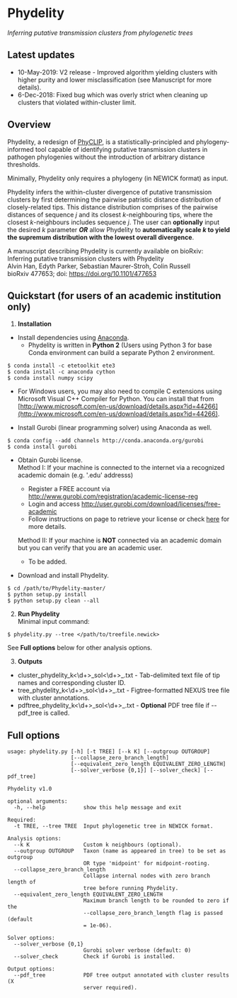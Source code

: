 # Phydelity 

_Inferring putative transmission clusters from phylogenetic trees_

## Latest updates 

* 10-May-2019: V2 release - Improved algorithm yielding clusters with higher purity and lower misclassification (see Manuscript for more details).  
* 6-Dec-2018: Fixed bug which was overly strict when cleaning up clusters that violated within-cluster limit.  

## Overview

Phydelity, a redesign of [PhyCLIP](http://github.com/alvinxhan/PhyCLIP), is a statistically-principled and phylogeny-informed tool capable of identifying putative transmission clusters in pathogen phylogenies without the introduction of arbitrary distance thresholds.  

Minimally, Phydelity only requires a phylogeny (in NEWICK format) as input.  

Phydelity infers the within-cluster divergence of putative transmission clusters by first determining the pairwise patristic distance distribution of closely-related tips. This distance distribution comprises of the pairwise distances of sequence _j_ and its closest _k_-neighbouring tips, where the closest _k_-neighbours includes sequence _j_. The user can **optionally** input the desired _k_ parameter **_OR_** allow Phydelity to **automatically scale _k_ to yield the supremum distribution with the lowest overall divergence**.  

A manuscript describing Phydelity is currently available on bioRxiv:  
Inferring putative transmission clusters with Phydelity  
Alvin Han, Edyth Parker, Sebastian Maurer-Stroh, Colin Russell  
bioRxiv 477653; doi: https://doi.org/10.1101/477653  

## Quickstart (for users of an academic institution only)
1. **Installation**  

* Install dependencies using [Anaconda](http://www.anaconda.com/download/).
  * Phydelity is written in **Python 2** (Users using Python 3 for base Conda environment can build a separate Python 2 environment. 
```
$ conda install -c etetoolkit ete3
$ conda install -c anaconda cython
$ conda install numpy scipy 
```
* For Windows users, you may also need to compile C extensions using Microsoft Visual C++ Compiler for Python. You can install that from [http://www.microsoft.com/en-us/download/details.aspx?id=44266](http://www.microsoft.com/en-us/download/details.aspx?id=44266).

* Install Gurobi (linear programming solver) using Anaconda as well. 
```
$ conda config --add channels http://conda.anaconda.org/gurobi
$ conda install gurobi
```

* Obtain Gurobi license.  
  Method I: If your machine is connected to the internet via a recognized academic domain (e.g. '.edu' addresss) 
    * Register a FREE account via http://www.gurobi.com/registration/academic-license-reg 
    * Login and access http://user.gurobi.com/download/licenses/free-academic 
    * Follow instructions on page to retrieve your license or check [here](https://github.com/alvinxhan/PhyCLIP/wiki/II.-Installation) for more details.   
  
  Method II: If your machine is **NOT** connected via an academic domain but you can verify that you are an academic user.  
    * To be added. 

* Download and install Phydelity. 
```
$ cd /path/to/Phydelity-master/
$ python setup.py install 
$ python setup.py clean --all 
```

2. **Run Phydelity**  
Minimal input command: 

```
$ phydelity.py --tree </path/to/treefile.newick>
```

See **Full options** below for other analysis options. 

3. **Outputs**
* cluster\_phydelity\_k<\d+>\_sol<\d+>\_<treefname>.txt - Tab-delimited text file of tip names and corresponding cluster ID. 
* tree\_phydelity\_k<\d+>\_sol<\d+>\_<treefname>.txt - Figtree-formatted NEXUS tree file with cluster annotations. 
* pdftree\_phydelity\_k<\d+>\_sol<\d+>\_<treefname>.txt - **Optional** PDF tree file if --pdf_tree is called. 

## Full options 
```
usage: phydelity.py [-h] [-t TREE] [--k K] [--outgroup OUTGROUP]
                    [--collapse_zero_branch_length]
                    [--equivalent_zero_length EQUIVALENT_ZERO_LENGTH]
                    [--solver_verbose {0,1}] [--solver_check] [--pdf_tree]

Phydelity v1.0

optional arguments:
  -h, --help            show this help message and exit

Required:
  -t TREE, --tree TREE  Input phylogenetic tree in NEWICK format.

Analysis options:
  --k K                 Custom k neighbours (optional).
  --outgroup OUTGROUP   Taxon (name as appeared in tree) to be set as outgroup
                        OR type 'midpoint' for midpoint-rooting.
  --collapse_zero_branch_length
                        Collapse internal nodes with zero branch length of
                        tree before running Phydelity.
  --equivalent_zero_length EQUIVALENT_ZERO_LENGTH
                        Maximum branch length to be rounded to zero if the
                        --collapse_zero_branch_length flag is passed (default
                        = 1e-06).

Solver options:
  --solver_verbose {0,1}
                        Gurobi solver verbose (default: 0)
  --solver_check        Check if Gurobi is installed.

Output options:
  --pdf_tree            PDF tree output annotated with cluster results (X
                        server required).

```

